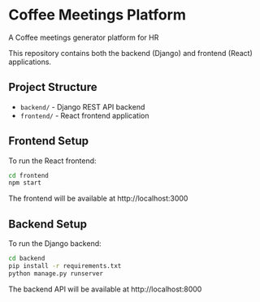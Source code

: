 # Coffee Meetings Platform

A Coffee meetings generator platform for HR 

This repository contains both the backend (Django) and frontend (React) applications.

## Project Structure

- `backend/` - Django REST API backend
- `frontend/` - React frontend application

## Frontend Setup

To run the React frontend:

```bash
cd frontend
npm start
```

The frontend will be available at http://localhost:3000

## Backend Setup

To run the Django backend:

```bash
cd backend
pip install -r requirements.txt
python manage.py runserver
```

The backend API will be available at http://localhost:8000
